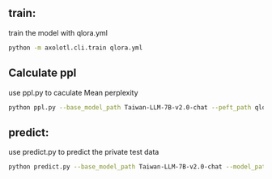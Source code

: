 ## train:
train the model with qlora.yml
```bash
python -m axolotl.cli.train qlora.yml
```

## Calculate ppl
use ppl.py to caculate Mean perplexity
```bash
python ppl.py --base_model_path Taiwan-LLM-7B-v2.0-chat --peft_path qlora-out_0.6_1_1_1/ --test_data_path data/public_test.json
```

## predict:
use predict.py to predict the private test data
```bash
python predict.py --base_model_path Taiwan-LLM-7B-v2.0-chat --model_path qlora-out_0.6_1_1_1/ --input_file data/private_test.json --output_file predict.json
```